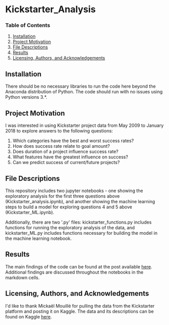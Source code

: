 # Kickstarter_Analysis

### Table of Contents

1. [Installation](#installation)
2. [Project Motivation](#motivation)
3. [File Descriptions](#files)
4. [Results](#results)
5. [Licensing, Authors, and Acknowledgements](#licensing)

## Installation <a name="installation"></a>
There should be no necessary libraries to run the code here beyond the Anaconda distribution of Python.  The code should run with no issues using Python versions 3.*.

## Project Motivation <a name="motivation"></a>
I was interested in using Kickstarter project data from May 2009 to January 2018 to explore answers to the following questions:

1. Which categories have the best and worst success rates?
2. How does success rate relate to goal amount?
3. Does duration of a project influence success rate?
4. What features have the greatest influence on success?
5. Can we predict success of current/future projects?

## File Descriptions <a name="files"></a>
This repository includes two jupyter notebooks - one showing the exploratory analysis for the first three questions above (Kickstarter_analysis.ipynb), and another showing the machine learning steps to build a model for exploring questions 4 and 5 above (Kickstarter_ML.ipynb).

Additionally, there are two '.py' files: kickstarter_functions.py includes functions for running the exploratory analysis of the data, and kickstarter_ML.py includes functions necessary for building the model in the machine learning notebook.

## Results <a name="results"></a>
The main findings of the code can be found at the post available [here](https://medium.com/@cnspatino/this-is-how-to-increase-your-chances-of-having-a-successful-kickstarter-project-8ccd88eef489). Additional findings are discussed throughout the notebooks in the markdown cells.

## Licensing, Authors, and Acknowledgements <a name="licensing"></a>
I'd like to thank Mickaël Mouillé for pulling the data from the Kickstarter platform and posting it on Kaggle. The data and its descriptions can be found on Kaggle [here](https://www.kaggle.com/kemical/kickstarter-projects).
